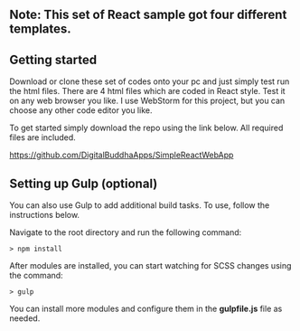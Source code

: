 ## Note: This set of React sample got four different templates. 

## Getting started

Download or clone these set of codes onto your pc and just simply test run the html files. There are 4 html files which are coded in React style. Test it on any web browser you like. I use WebStorm for this project, but you can choose any other code editor you like.

To get started simply download the repo using the link below. All required files are included.

https://github.com/DigitalBuddhaApps/SimpleReactWebApp

## Setting up Gulp (optional)

You can also use Gulp to add additional build tasks. To use, follow the instructions below.

Navigate to the root directory and  run the following command:
```
> npm install
```

After modules are installed, you can start watching for SCSS changes using the command:
```
> gulp
```

You can install more modules and configure them in the **gulpfile.js** file as needed.



